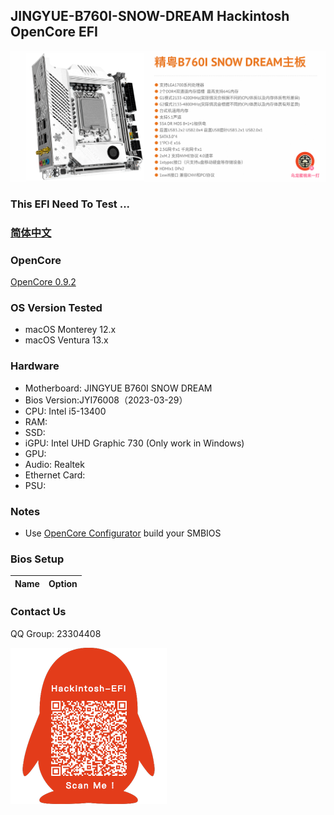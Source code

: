 ## JINGYUE-B760I-SNOW-DREAM Hackintosh OpenCore EFI

![image](ScreenShot/JINGYUEB760I.png)


### This EFI Need  To Test  ...

### [简体中文](README.zh_CN.md)

### OpenCore

[OpenCore 0.9.2](https://github.com/acidanthera/OpenCorePkg)

### OS Version Tested

- macOS Monterey 12.x
- macOS Ventura  13.x 

### Hardware

- Motherboard: JINGYUE B760I SNOW DREAM
- Bios Version:JYI76008（2023-03-29）
- CPU: Intel i5-13400
- RAM: 
- SSD: 
- iGPU: Intel UHD Graphic 730 (Only work in Windows)
- GPU:
- Audio: Realtek 
- Ethernet Card: 
- PSU: 

### Notes

 - Use [OpenCore Configurator](https://mackie100projects.altervista.org/opencore-configurator/) build your SMBIOS

### Bios Setup

| Name | Option |
| ----- | --- |

### Contact Us

QQ Group: 23304408

![image](Screenshot/QRCode.png)


